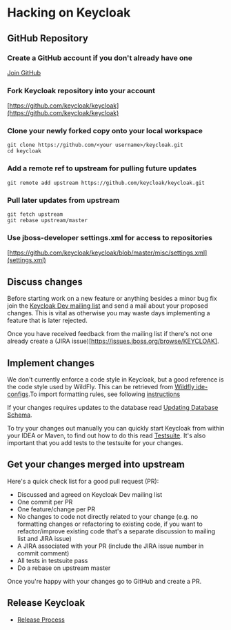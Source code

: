 Hacking on Keycloak
===================

GitHub Repository
-----------------

### Create a GitHub account if you don't already have one

[Join GitHub](https://github.com/join)

### Fork Keycloak repository into your account

[https://github.com/keycloak/keycloak](https://github.com/keycloak/keycloak)

### Clone your newly forked copy onto your local workspace

    git clone https://github.com/<your username>/keycloak.git
    cd keycloak
    
### Add a remote ref to upstream for pulling future updates
    
    git remote add upstream https://github.com/keycloak/keycloak.git
    
### Pull later updates from upstream

    git fetch upstream
    git rebase upstream/master
   
### Use jboss-developer settings.xml for access to repositories

[https://github.com/keycloak/keycloak/blob/master/misc/settings.xml](settings.xml)
    
Discuss changes
---------------

Before starting work on a new feature or anything besides a minor bug fix join the [Keycloak Dev mailing list](https://lists.jboss.org/mailman/listinfo/keycloak-dev) 
and send a mail about your proposed changes. This is vital as otherwise you may waste days implementing a feature that is later rejected.

Once you have received feedback from the mailing list if there's not one already create a (JIRA issue)[https://issues.jboss.org/browse/KEYCLOAK].
 

Implement changes
-----------------

We don't currently enforce a code style in Keycloak, but a good reference is the code style used by WildFly. This can be retrieved from [Wildfly ide-configs](https://github.com/wildfly/wildfly-core/tree/master/ide-configs).To import formatting rules, see following [instructions](http://community.jboss.org/wiki/ImportFormattingRules)

If your changes requires updates to the database read [Updating Database Schema](UpdatingDatabaseSchema.md).

To try your changes out manually you can quickly start Keycloak from within your IDEA or Maven, to find out how to do this
read [Testsuite](Testsuite.md). It's also important that you add tests to the testsuite for your changes.  
 

Get your changes merged into upstream
-------------------------------------

Here's a quick check list for a good pull request (PR):

* Discussed and agreed on Keycloak Dev mailing list
* One commit per PR
* One feature/change per PR
* No changes to code not directly related to your change (e.g. no formatting changes or refactoring to existing code, if you want to refactor/improve existing code that's a separate discussion to mailing list and JIRA issue)
* A JIRA associated with your PR (include the JIRA issue number in commit comment)
* All tests in testsuite pass
* Do a rebase on upstream master

Once you're happy with your changes go to GitHub and create a PR.


Release Keycloak
----------------

* [Release Process](ReleaseProcess.md)

